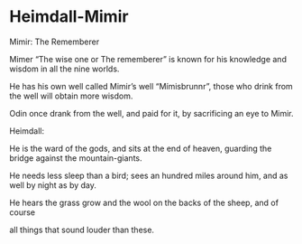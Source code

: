 # Heimdall-Mimir

Mimir: The Rememberer

Mimer “The wise one or The rememberer” is known for his knowledge and wisdom in all the nine worlds.

He has his own well called Mimir’s well “Mímisbrunnr”, those who drink from the well will obtain more wisdom.

Odin once drank from the well, and paid for it, by sacrificing an eye to Mimir. 

Heimdall: 

He is the ward of the gods, and sits at the end of heaven, guarding the bridge against the mountain-giants. 

He needs less sleep than a bird; sees an hundred miles around him, and as well by night as by day.

He hears the grass grow and the wool on the backs of the sheep, and of course 

all things that sound louder than these. 
